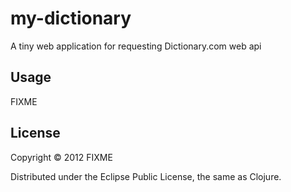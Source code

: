 # my-dictionary
A tiny web application for requesting Dictionary.com web api

## Usage

FIXME

## License

Copyright © 2012 FIXME

Distributed under the Eclipse Public License, the same as Clojure.

